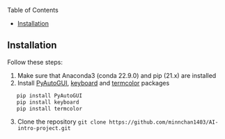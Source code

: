 Table of Contents
- [Installation](#installation)


## Installation
Follow these steps:
1. Make sure that Anaconda3 (conda 22.9.0) and pip (21.x) are installed 
2. Install [PyAutoGUI](https://pypi.org/project/PyAutoGUI/), [keyboard](https://pypi.org/project/keyboard/#description) and [termcolor](https://pypi.org/project/termcolor/) packages 
```sh
   pip install PyAutoGUI
   pip install keyboard
   pip install termcolor
```
3. Clone the repository `git clone https://github.com/minnchan1403/AI-intro-project.git`